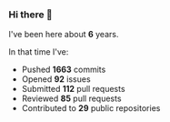 ### Hi there 👋

I've been here about **6** years.

In that time I've:

- Pushed **1663** commits
- Opened **92** issues
- Submitted **112** pull requests
- Reviewed **85** pull requests
- Contributed to **29** public repositories

<!-- ![My scrobbles](https://lastfm-recently-played.vercel.app/api?user=dotdub) -->
